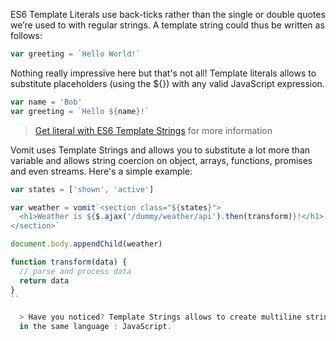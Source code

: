 
ES6 Template Literals use back-ticks rather than the single or double quotes we’re used to with regular strings. A template string could thus be written as follows:

```js
var greeting = `Hello World!`
```

Nothing really impressive here but that's not all! Template literals allows to substitute placeholders (using the ${}) with any valid JavaScript expression.

```js
var name = 'Bob'
var greeting = `Hello ${name}!`
```

  > [Get literal with ES6 Template Strings](https://developers.google.com/web/updates/2015/01/ES6-Template-Strings) for more information

Vomit uses Template Strings and allows you to substitute a lot more than variable and allows string coercion on object, arrays, functions, promises and even streams. Here's a simple example:

```js
var states = ['shown', 'active']

var weather = vomit`<section class="${states}">
  <h1>Weather is ${$.ajax('/dummy/weather/api').then(transform)}!</h1>
</section>`

document.body.appendChild(weather)

function transform(data) {
  // parse and process data
  return data
}
``

  > Have you noticed? Template Strings allows to create multiline strings and vomit makes easy to address all concerns
  in the same language : JavaScript.
